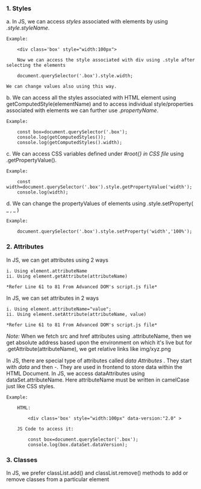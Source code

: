 ### 1. Styles

a. In JS, we can access _styles_ associated with elements by using _.style.styleName_.

    Example:

        <div class='box' style="width:100px">

        Now we can access the style associated with div using .style after selecting the elements

        document.querySelector('.box').style.width;

    We can change values also using this way.

b. We can access all the styles associated with HTML element using getComputedStyle(elementName) and to access individual style/properties associated with elements we can further use _.propertyName_.

    Example:

        const box=document.querySelector('.box');
        console.log(getComputedStyles());
        console.log(getComputedStyles().width);

c. We can access CSS variables defined under _#root{} in CSS file_ using .getPropertyValue().

    Example:

        const width=document.querySelector('.box').style.getPropertyValue('width');
        console.log(width);

d. We can change the propertyValues of elements using .style.setProperty( _ , _ )

    Example:

        document.querySelector('.box').style.setProperty('width','100%');

### 2. Attributes

In JS, we can get attributes using 2 ways

    i. Using element.attributeName
    ii. Using element.getAttribute(attributeName)

    *Refer Line 61 to 81 From Advanced DOM's script.js file*

In JS, we can set attributes in 2 ways

    i. Using element.attributeName="value";
    ii. Using element.setAttribute(attributeName, value)

    *Refer Line 61 to 81 From Advanced DOM's script.js file*

_Note:_ When we fetch src and href attributes using .attributeName, then we get absolute address based upon the environment on which it's live but for .getAttribute(attributeName), we get relative links like img/xyz.png

In JS, there are special type of attributes called _data Attributes_ . They start with _data_ and then _-_. They are used in frontend to store data within the HTML Document.
In JS, we access dataAttributes using dataSet.attributeName. Here attributeName must be written in camelCase just like CSS styles.

    Example:

        HTML:

            <div class='box' style="width:100px" data-version:"2.0" >

        JS Code to access it:

            const box=document.querySelector('.box');
            console.log(box.dataSet.dataVersion);

### 3. Classes

In JS, we prefer classList.add() and classList.remove() methods to add or remove classes from a particular element
